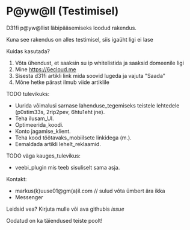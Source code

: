 # P@yw@ll (Testimisel)

D31fi p@yw@llist läbipääsemiseks loodud rakendus.

Kuna see rakendus on alles testimisel, siis igaüht ligi ei lase

Kuidas kasutada?
1. Võta ühendust, et saaksin su ip whitelistida ja saaksid domeenile ligi
2. Mine https://6ecloud.me
3. Sisesta d31fi artikli link mida soovid lugeda ja vajuta "Saada"
4. Mõne hetke pärast ilmub viide artiklile



TODO tulevikuks:
* Uurida võimalusi sarnase lahenduse_tegemiseks teistele lehtedele (p0stim33s, 2rip2pev, 6htu1eht jne).
* Teha ilusam_UI.
* Optimeerida_koodi.
* Konto jagamise_klient.
* Teha kood töötavaks_mobiilsete linkidega (m.).
* Eemaldada artikli lehelt_reklaamid.

TODO väga kauges_tulevikus:
* veebi_plugin mis teeb sisuliselt sama asja.

Kontakt:
* markus(k)uuse01@gm(a)il.com // sulud võta ümbert ära ikka
* Messenger

Leidsid vea? Kirjuta mulle või ava githubis _issue_

Oodatud on ka täiendused teiste poolt!


